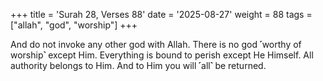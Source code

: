 +++
title = 'Surah 28, Verses 88'
date = '2025-08-27'
weight = 88
tags = ["allah", "god", "worship"]
+++

And do not invoke any other god with Allah. There is no god ˹worthy of worship˺ except Him. Everything is bound to perish except He Himself. All authority belongs to Him. And to Him you will ˹all˺ be returned.